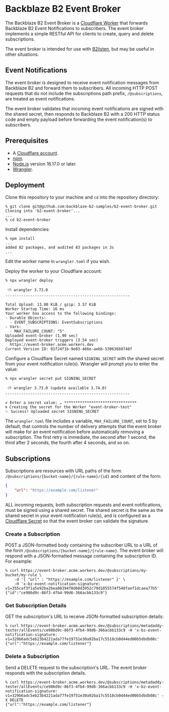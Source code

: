 # Backblaze B2 Event Broker

The Backblaze B2 Event Broker is a [Cloudflare Worker](https://developers.cloudflare.com/workers/) that forwards Backblaze B2 Event Notifications to subscribers. The event broker implements a simple RESTful API for clients to create, query and delete subscriptions.

The event broker is intended for use with [B2listen](https://github.com/backblaze-b2-samples/b2listen/), but may be useful in other situations.

## Event Notifications

The event broker is designed to receive event notification messages from Backblaze B2 and forward them to subscribers. All incoming HTTP POST requests that do not include the subscriptions path prefix, `/@subscriptions`, are treated as event notifications.

The event broker validates that incoming event notifications are signed with the shared secret, then responds to Backblaze B2 with a 200 HTTP status code and empty payload before forwarding the event notification(s) to subscribers.

## Prerequisites

* A [Cloudflare account](https://dash.cloudflare.com/sign-up/workers).
* [npm](https://docs.npmjs.com/getting-started).
* [Node.js](https://nodejs.org/en/) version 16.17.0 or later.
* [Wrangler](https://developers.cloudflare.com/workers/wrangler/install-and-update/).

## Deployment

Clone this repository to your machine and `cd` into the repository directory:

```console
% git clone git@github.com:backblaze-b2-samples/b2-event-broker.git
Cloning into 'b2-event-broker'...
...
% cd b2-event-broker
```

Install dependencies:

```console
% npm install
...
added 82 packages, and audited 83 packages in 3s
...
```

Edit the worker name in `wrangler.toml` if you wish.

Deploy the worker to your Cloudflare account:

```console
% npx wrangler deploy

 ⛅️ wrangler 3.73.0
-------------------------------------------------------

Total Upload: 13.00 KiB / gzip: 3.57 KiB
Worker Startup Time: 16 ms
Your worker has access to the following bindings:
- Durable Objects:
  - EVENT_SUBSCRIPTIONS: EventSubscriptions
- Vars:
  - MAX_FAILURE_COUNT: "5"
Uploaded event-broker (1.90 sec)
Deployed event-broker triggers (3.54 sec)
  https://event-broker.acme.workers.dev
Current Version ID: 01f24f1b-9e03-466e-aebb-530636b9748f
```

Configure a Cloudflare Secret named `SIGNING_SECRET` with the shared secret from your event notification rule(s). Wrangler will prompt you to enter the value:

```console
% npx wrangler secret put SIGNING_SECRET

 ⛅️ wrangler 3.73.0 (update available 3.74.0)
-------------------------------------------------------

✔ Enter a secret value: … ********************************
🌀 Creating the secret for the Worker "event-broker-test"
✨ Success! Uploaded secret SIGNING_SECRET
```

The `wrangler.toml` file includes a variable, `MAX_FAILURE_COUNT`, set to 5 by default, that controls the number of delivery attempts that the event broker will make for an event notification before automatically removing a subscription. The first retry is immediate, the second after 1 second, the third after 2 seconds, the fourth after 4 seconds, and so on.

## Subscriptions

Subscriptions are resources with URL paths of the form `/@subscriptions/{bucket-name}/{rule-name}/{id}` and content of the form:

```json
{
    "url": "https://example.com/listener"
}
```

ALL incoming requests, both subscription requests and event notifications, must be signed using a shared secret. The shared secret is the same as the shared secret in your event notification rule(s), and is configured as a [Cloudflare Secret](https://developers.cloudflare.com/workers/configuration/secrets/) so that the event broker can validate the signature.

### Create a Subscription

POST a JSON-formatted body containing the subscriber URL to a URL of the form `/@subscriptions/{bucket-name}/{rule-name}`. The event broker will respond with a JSON-formatted message containing the subscription ID. For example:

```console
% curl https://event-broker.acme.workers.dev/@subscriptions/my-bucket/my-rule \
    -d '{ "url" : "https://example.com/listener" }' \
    -H 'x-bz-event-notification-signature: v1=355caf3f1a5e92ba2bea08394f0d68d3952c79d1055574f540faef1dcaea77b5'
{"id":"ce986d9c-86f3-4fb4-99d6-366acbb133c9"}
```

### Get Subscription Details

GET the subscription's URL to receive JSON-formatted subscription details:

```console
% curl https://event-broker.acme.workers.dev/@subscriptions/metadaddy-tester/allEvents/ce986d9c-86f3-4fb4-99d6-366acbb133c9 -H 'x-bz-event-notification-signature: v1=329b6adc5eb23b4221ada77fe19751e30a92ba17c5518cb0d44ed00b5dbdb08c'
{"url":"https://example.com/listener"}
```

### Delete a Subscription

Send a DELETE request to the subscription's URL. The event broker responds with the subscription details.

```console
% curl https://event-broker.acme.workers.dev/@subscriptions/metadaddy-tester/allEvents/ce986d9c-86f3-4fb4-99d6-366acbb133c9 -H 'x-bz-event-notification-signature: v1=329b6adc5eb23b4221ada77fe19751e30a92ba17c5518cb0d44ed00b5dbdb08c' -X DELETE
{"url":"https://example.com/listener"}
```
